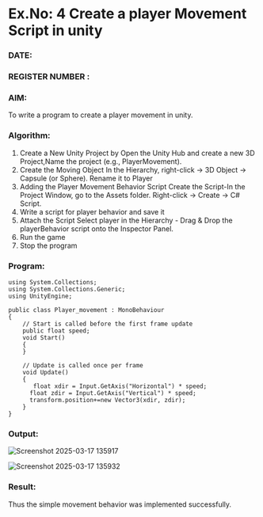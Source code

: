 # Ex.No: 4  Create a player Movement Script in unity 
### DATE:                                                                            
### REGISTER NUMBER : 
### AIM: 
To write a program to create a player movement in unity.
### Algorithm:
1. Create a New Unity Project by Open the  Unity Hub and create a new 3D Project,Name the project (e.g., PlayerMovement).
2. Create the Moving Object
   In the Hierarchy, right-click → 3D Object → Capsule (or Sphere).
   Rename it to Player 
4. Adding the Player Movement Behavior Script
   Create the Script-In the Project Window, go to the Assets folder.
   Right-click → Create → C# Script.
5. Write a script for player behavior and save it
6. Attach the Script
   Select player in the Hierarchy - Drag & Drop the playerBehavior script onto the Inspector Panel.
7. Run the game 
8. Stop the program
    
### Program:
```
using System.Collections;
using System.Collections.Generic;
using UnityEngine;

public class Player_movement : MonoBehaviour
{
    // Start is called before the first frame update
    public float speed;
    void Start()
    {
    }

    // Update is called once per frame
    void Update()
    {
       float xdir = Input.GetAxis("Horizontal") * speed;
      float zdir = Input.GetAxis("Vertical") * speed;
      transform.position+=new Vector3(xdir, zdir); 
    }
}

```
### Output:


![Screenshot 2025-03-17 135917](https://github.com/user-attachments/assets/89913348-cdfc-409c-a81f-a6e1c1b6ac78)



![Screenshot 2025-03-17 135932](https://github.com/user-attachments/assets/dfbee4f9-fdaf-459e-a24a-394bcd4cf057)




### Result:
Thus the simple movement behavior was implemented successfully.
